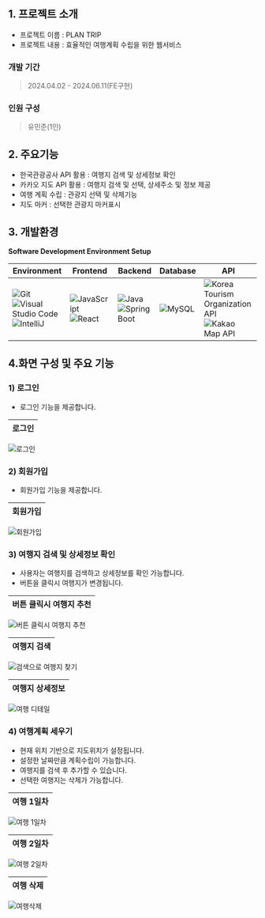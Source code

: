 ## 1. 프로젝트 소개
- 프로젝트 이름 : PLAN TRIP
- 프로젝트 내용 : 효율적인 여행계획 수립을 위한 웹서비스

### 개발 기간
> 2024.04.02 - 2024.06.11(FE구현) <br>

### 인원 구성
> 유민준(1인)

## 2. 주요기능
- 한국관광공사 API 활용 : 여행지 검색 및 상세정보 확인
- 카카오 지도 API 활용 : 여행지 검색 및 선택, 상세주소 및 정보 제공
- 여행 계획 수립 : 관광지 선택 및 삭제기능
- 지도 마커 : 선택한 관광지 마커표시

## 3. 개발환경
**Software Development Environment Setup**

| Environment | Frontend                                                                                                  | Backend                                                                                     | Database                                                                                   | API                                                                                           |
|-------------|-----------------------------------------------------------------------------------------------------------|--------------------------------------------------------------------------------------------|-------------------------------------------------------------------------------------------|-----------------------------------------------------------------------------------------------|
| ![Git](https://img.shields.io/badge/git-%23F05033.svg?style=for-the-badge&logo=git&logoColor=white) ![Visual Studio Code](https://img.shields.io/badge/Visual%20Studio%20Code-0078d7.svg?style=for-the-badge&logo=visual-studio-code&logoColor=white) ![IntelliJ](https://img.shields.io/badge/IntelliJ%20IDEA-black.svg?style=for-the-badge&logo=intellijidea&logoColor=white) | ![JavaScript](https://img.shields.io/badge/javascript-%23F7DF1E.svg?style=for-the-badge&logo=javascript&logoColor=black) ![React](https://img.shields.io/badge/react-%2361DAFB.svg?style=for-the-badge&logo=react&logoColor=black) | ![Java](https://img.shields.io/badge/java-%23ED8B00.svg?style=for-the-badge&logo=java&logoColor=white) ![Spring Boot](https://img.shields.io/badge/spring%20boot-%236DB33F.svg?style=for-the-badge&logo=spring&logoColor=white) | ![MySQL](https://img.shields.io/badge/mysql-%234479A1.svg?style=for-the-badge&logo=mysql&logoColor=white) | ![Korea Tourism Organization API](https://img.shields.io/badge/KTO%20API-%23000000.svg?style=for-the-badge&logo=API&logoColor=white) ![Kakao Map API](https://img.shields.io/badge/Kakao%20Map%20API-%23000000.svg?style=for-the-badge&logo=API&logoColor=white) |


## 4.화면 구성 및 주요 기능

### 1) 로그인
- 로그인 기능을 제공합니다. <br>

|로그인|
|:---:|
![로그인](https://github.com/user-attachments/assets/1c57ffbf-83dd-40cc-afad-6cc0f64613ca)

### 2) 회원가입
- 회원가입 기능을 제공합니다. <br>

|회원가입|
|:---:|
![회원가입](https://github.com/user-attachments/assets/e2926124-0243-431d-890a-950e78abea2d)

### 3) 여행지 검색 및 상세정보 확인
- 사용자는 여행지를 검색하고 상세정보를 확인 가능합니다. <br>
- 버튼을 클릭시 여행지가 변경됩니다.<br>

|버튼 클릭시 여행지 추천|
|:---:|
![버튼 클릭시 여행지 추천](https://github.com/user-attachments/assets/2781dfb3-1c38-4785-9d6f-6e9e04ad4506)

|여행지 검색|
|:---:|
![검색으로 여행지 찾기](https://github.com/user-attachments/assets/2e98047e-a466-4074-8df8-adb3613d44a9)

|여행지 상세정보|
|:---:|
![여행 디테일](https://github.com/user-attachments/assets/82ac0236-8ba2-4ab9-8005-c946ae99da4c)


### 4) 여행계획 세우기
- 현재 위치 기반으로 지도위치가 설정됩니다.<br>
- 설정한 날짜만큼 계획수립이 가능합니다. <br>
- 여행지를 검색 후 추가할 수 있습니다. <br>
- 선택한 여행지는 삭제가 가능합니다.<br>

|여행 1일차|
|:---:|
![여행 1일차](https://github.com/user-attachments/assets/885cc770-e263-4bb0-8585-f1a82f115f35)


|여행 2일차|
|:---:|
![여행 2일차](https://github.com/user-attachments/assets/a91d6f35-115c-41b4-9f12-8301d10f19be)

|여행 삭제|
|:---:|
![여행삭제](https://github.com/user-attachments/assets/162b104f-1d36-4999-9832-dea3bd7dcc9c)




